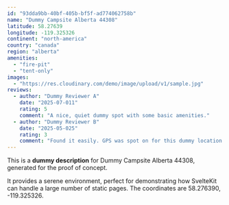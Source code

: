 ```yaml
---
id: "93dda9bb-40bf-405b-bf5f-ad774062758b"
name: "Dummy Campsite Alberta 44308"
latitude: 58.27639
longitude: -119.325326
continent: "north-america"
country: "canada"
region: "alberta"
amenities:
  - "fire-pit"
  - "tent-only"
images:
  - "https://res.cloudinary.com/demo/image/upload/v1/sample.jpg"
reviews:
  - author: "Dummy Reviewer A"
    date: "2025-07-011"
    rating: 5
    comment: "A nice, quiet dummy spot with some basic amenities."
  - author: "Dummy Reviewer B"
    date: "2025-05-025"
    rating: 3
    comment: "Found it easily. GPS was spot on for this dummy location."
---
```


This is a **dummy description** for Dummy Campsite Alberta 44308, generated for the proof of concept.

It provides a serene environment, perfect for demonstrating how SvelteKit can handle a large number of static pages. The coordinates are 58.276390, -119.325326.
